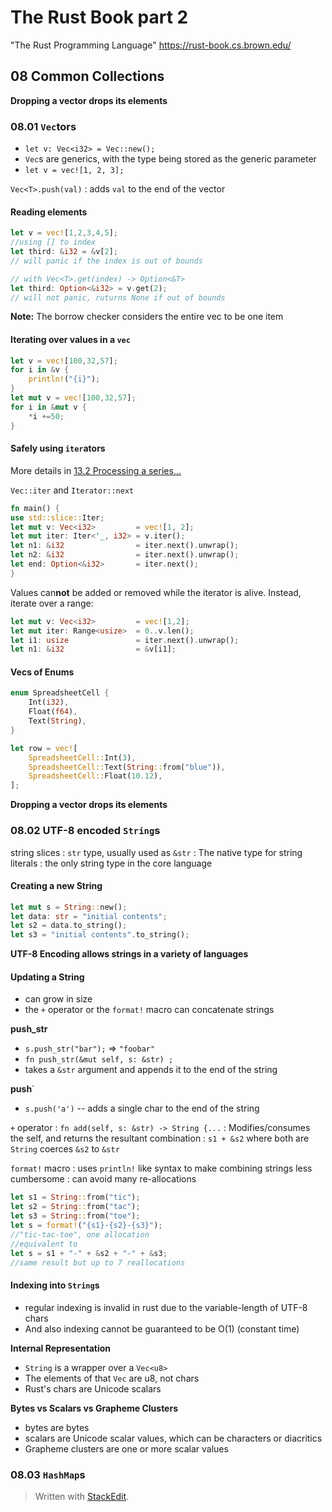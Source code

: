 # The Rust Book part 2
"The Rust Programming Language"
https://rust-book.cs.brown.edu/

## 08 Common Collections

**Dropping a vector drops its elements**

### 08.01 `Vec`tors
* `let v: Vec<i32> = Vec::new();`
* `Vec`s are generics, with the type being stored as the generic parameter
* `let v = vec![1, 2, 3];`

`Vec<T>.push(val)`
: adds `val` to the end of the vector

#### Reading elements
```rust
let v = vec![1,2,3,4,5];
//using [] to index
let third: &i32 = &v[2];
// will panic if the index is out of bounds

// with Vec<T>.get(index) -> Option<&T>
let third: Option<&i32> = v.get(2);
// will not panic, ruturns None if out of bounds
```
**Note:** The borrow checker considers the entire vec to be one item

#### Iterating over values in a `vec`
```rust
let v = vec![100,32,57];
for i in &v {
	println!("{i}");
}
let mut v = vec![100,32,57];
for i in &mut v {
	*i +=50;
}
```

#### Safely using `iter`ators
More details in [13.2 Processing a series...](https://rust-book.cs.brown.edu/ch13-02-iterators.html)

 `Vec::iter` and `Iterator::next`

```rust
fn main() {
use std::slice::Iter;  
let mut v: Vec<i32>         = vec![1, 2];
let mut iter: Iter<'_, i32> = v.iter();
let n1: &i32                = iter.next().unwrap();
let n2: &i32                = iter.next().unwrap();
let end: Option<&i32>       = iter.next();
}
```
Values can**not** be added or removed while the iterator is alive.
Instead, iterate over a range:
```rust
let mut v: Vec<i32>			= vec![1,2];
let mut iter: Range<usize>	= 0..v.len();
let i1: usize				= iter.next().unwrap();
let n1: &i32				= &v[i1];
```
#### Vecs of Enums
```rust
enum SpreadsheetCell {
    Int(i32),
    Float(f64),
    Text(String),
}

let row = vec![
    SpreadsheetCell::Int(3),
    SpreadsheetCell::Text(String::from("blue")),
    SpreadsheetCell::Float(10.12),
];
```


**Dropping a vector drops its elements**



### 08.02 UTF-8  encoded `String`s

string slices
: `str` type, usually used as `&str`
: The native type for string literals
: the only string type in the core language

#### Creating a new String
```rust
let mut s = String::new();
let data: str = "initial contents";
let s2 = data.to_string();
let s3 = "initial contents".to_string();
```
**UTF-8 Encoding allows strings in a variety of languages**

#### Updating a String
* can grow in size
* the `+` operator or the `format!` macro can concatenate strings

**push_str**
* `s.push_str("bar");` => `"foobar"`
* `fn push_str(&mut self, s: &str) ;`
* takes a `&str` argument and appends it to the end of the string

**push**`
* `s.push('a')` -- adds a single char to the end of the string

`+` operator
: `fn add(self, s: &str) -> String {...`
: Modifies/consumes the self, and returns the resultant combination
: `s1 + &s2` where both are `String` coerces `&s2` to `&str`

`format!` macro
: uses `println!` like syntax to make combining strings less cumbersome 
: can avoid many re-allocations
```rust
let s1 = String::from("tic");
let s2 = String::from("tac");
let s3 = String::from("toe");
let s = format!("{s1}-{s2}-{s3}");
//"tic-tac-toe", one allocation
//equivalent to
let s = s1 + "-" + &s2 + "-" + &s3;
//same result but up to 7 reallocations
```

#### Indexing into `String`s
* regular indexing is invalid in rust due to the variable-length of UTF-8 chars
* And also indexing cannot be guaranteed to be O(1) (constant time) 

**Internal Representation**
* `String` is a wrapper over a `Vec<u8>`
* The elements of that `Vec` are u8, not chars
* Rust's chars are Unicode scalars

**Bytes vs Scalars vs Grapheme Clusters**
* bytes are bytes
* scalars are Unicode scalar values, which can be characters or diacritics
* Grapheme clusters are one or more scalar values


### 08.03 `HashMap`s



> Written with [StackEdit](https://stackedit.io/).
<!--stackedit_data:
eyJoaXN0b3J5IjpbLTU2MDg1NjY1LC05OTA0ODk5OTQsMzI1Nz
I5Njc3LDEzMzMxNjA1NTEsLTI1OTA3MzAyOSwxMjQzNjgzNzEx
XX0=
-->